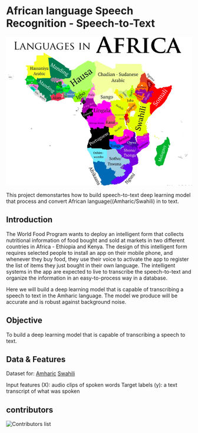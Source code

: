 # African language Speech Recognition - Speech-to-Text 
![AfricanLanguage](./Images/AfricanLangage.png)

   This project demonstartes how to build speech-to-text deep learning model that process and convert African language((Amharic/Swahili) in to text.
## Introduction
The World Food Program wants to deploy an intelligent form that collects nutritional information of food bought and sold at markets in two different countries in Africa - Ethiopia and Kenya. The design of this intelligent form requires selected people to install an app on their mobile phone, and whenever they buy food, they use their voice to activate the app to register the list of items they just bought in their own language. The intelligent systems in the app are expected to live to transcribe the speech-to-text and organize the information in an easy-to-process way in a database.

Here we will build a deep learning model that is capable of transcribing a speech to text in the Amharic language. The model we produce will be accurate and is robust against background noise.

## Objective 

To build a deep learning model that is capable of transcribing a speech to text. 


## Data & Features
Dataset for:
    [Amharic](https://github.com/getalp/ALFFA_PUBLIC)
    [Swahili](https://github.com/getalp/ALFFA_PUBLIC)
      
Input features (X): audio clips of spoken words
Target labels (y): a text transcript of what was spoken


## contributors

![Contributors list](https://contrib.rocks/image?repo=Speech-to-text-tenac/STT)

